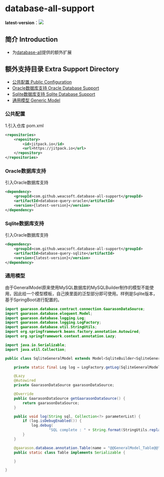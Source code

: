# database-all-support

**latest-version**：![](https://jitpack.io/v/weacsoft/database-all-support.svg)

## 简介 Introduction

- 为[database-all](https://jitpack.io/#gaarason/database-all)提供的额外扩展

## 额外支持目录 Extra Support Directory

* [公共配置 Public Configuration](#公共配置)
* [Oracle数据库支持 Oracle Database Support](#Oracle数据库支持)
* [Sqlite数据库支持 Sqlite Database Support](#Sqlite数据库支持)
* [通用模型 Generic Model](#通用模型)

### 公共配置

1.引入仓库 pom.xml

```xml
<repositories>
    <repository>
        <id>jitpack.io</id>
        <url>https://jitpack.io</url>
    </repository>
</repositories>
```

### Oracle数据库支持

引入Oracle数据库支持

```xml
<dependency>
    <groupId>com.github.weacsoft.database-all-support</groupId>
    <artifactId>database-query-oracle</artifactId>
    <version>{latest-version}</version>
</dependency>
```

### Sqlite数据库支持

引入Oracle数据库支持

```xml
<dependency>
    <groupId>com.github.weacsoft.database-all-support</groupId>
    <artifactId>database-query-sqlite</artifactId>
    <version>{latest-version}</version>
</dependency>
```

### 通用模型

由于GeneralModel原来使用MySQL数据库的MySQLBuilder制作的模型不能使用，因此给一个模型模板，自己换里面的泛型部分即可使用。样例是Sqlite版本，基于SpringBoot进行配置的。

```java
import gaarason.database.contract.connection.GaarasonDataSource;
import gaarason.database.eloquent.Model;
import gaarason.database.logging.Log;
import gaarason.database.logging.LogFactory;
import gaarason.database.util.StringUtils;
import org.springframework.beans.factory.annotation.Autowired;
import org.springframework.context.annotation.Lazy;

import java.io.Serializable;
import java.util.Collection;

public class SqliteGeneralModel extends Model<SqliteBuilder<SqliteGeneralModel.Table, Serializable>, SqliteGeneralModel.Table, Serializable> {

    private static final Log log = LogFactory.getLog(SqliteGeneralModel.class);

    @Lazy
    @Autowired
    private GaarasonDataSource gaarasonDataSource;

    @Override
    public GaarasonDataSource getGaarasonDataSource() {
        return gaarasonDataSource;
    }

    public void log(String sql, Collection<?> parameterList) {
        if (log.isDebugEnabled()) {
            log.debug(
                    "SQL complete : " + String.format(StringUtils.replace(sql, " ? ", "\"%s\""), parameterList.toArray()));
        }
    }

    @gaarason.database.annotation.Table(name = "@@GeneralModel_Table@@")
    public static class Table implements Serializable {

    }

}
```